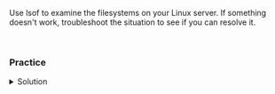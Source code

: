 Use lsof to examine the filesystems on your Linux server. If something doesn't work, troubleshoot the situation to see if you can resolve it.

<br>

### Practice
<details>
<summary>Solution</summary>
Use the lsof to check the processes using a directory.

```plain
lsof /mnt
```{{exec}}

You should see no processes using the /mnt directory. There is no output.

Move to the /mnt directory

```plain
cd /mnt
```{{exec}}

Use lsof to check the processes using a directory.

```plain
lsof /mnt
```{{exec}}

What is different now that you're in the directory?

Check the process ID of your shell.

```plain
echo $$
```{{exec}}

Do you see your process ID in the /mnt directory?

Try to unmount the /mnt directory

```plain
umount /mnt
```{{exec}}

Did it work? Why or why not? What is the system saying?

There are two ways to unmount this directory now. We can force it with a lazy unmount

```plain
umount -l /mnt
```{{exec}}

Did this work?

Now try to use df -h . to see information about the directory you're in.

```plain
df -h .
```{{exec}}

What error do you see? Can you fix it? (Note: IF you do not see an error, this is because this is an unsafe action you're doing that is not recommended. I just had you do it to see the behavior.)

```plain
cd /mnt
df -h .
```{{exec}}

Did the error go away? Is the filesystem properly unmounted from the other node?

Use lsof to examine what files a process is using. We'll look for sshd, as we know it's running on the system.

Capture the process ID (PID) of the sshd daemon in the second command.

```plain
ps -ef | grep [s]shd
sshdPid=$(ps -ef | grep [s]shd | awk '{print $2}')
```{{exec}}

Check what files and file handles that the process for sshd has open.

```plain
lsof -p $sshdPid
```{{exec}}

What are the types of FD values that you see?
What are the common names of files you see?

At the bottom you see that sshd is listening on :ssh. Find the port number for ssh.

```plain
grep ssh /etc/services
```{{exec}}

What is the port number for ssh?

Check using lsof for the process or processes that are holding open port 22 on your system.

```plain
lsof -i :22
```{{exec}}

Do you see the same process for sshd that you saw earlier?

Look up the process by name.

```plain
lsof -c sshd
```{{exec}}

Do you see the same information that you saw earlier when you used the Process ID (PID)?

Use lsof to inspect what processes a terminal is running.

```plain
ssh controlplane
w
```{{exec}}

What is the TTY terminal? pts/2 for example

Examine the terminal for open filesystems

```plain
lsof /dev/pts/2
```{{exec}}

Can you see what your terminal is executing?

Execute a sleep command for 10 minutes and then validate that you can see your command running.

```plain
sleep 600 &
```{{exec}}

Now lsof to see just your user's sleep commands

```plain
lsof -u root -ac sleep
```{{exec}}

Do you see your sleep command?
What other information do you find useful?

Can you find out what the -ac does in that command?

```plain
man lsof
```{{exec}}

What does the -ac mean?

Use "q" to exit.

</details>